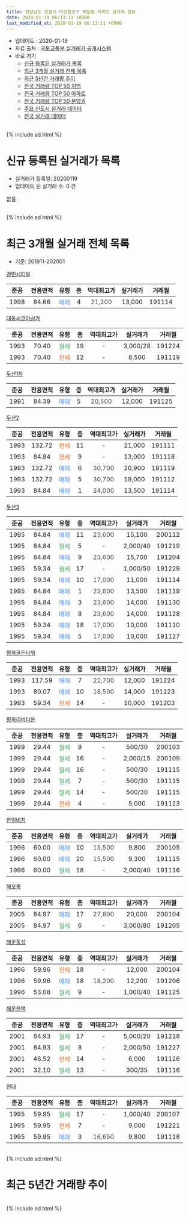 ```yaml
---
title: 경상남도 창원시 마산합포구 해운동 아파트 실거래 정보
date: 2020-01-19 06:13:11 +0900
last_modified_at: 2020-01-19 06:13:11 +0900
---
```


* 업데이트 : 2020-01-19
* 자료 출처 : [국토교통부 실거래가 공개시스템](http://rt.molit.go.kr)
* 바로 가기
    * [신규 등록된 실거래가 목록](#신규-등록된-실거래가-목록)
    * [최근 3개월 실거래 전체 목록](#최근-3개월-실거래-전체-목록)
    * [최근 5년간 거래량 추이](#최근-5년간-거래량-추이)
    * [전국 거래량 TOP 50 지역](https://apt-info.github.io/apt-trade-info/최근-3개월-전국에서-가장-거래가-많이-발생한-지역)
    * [전국 거래량 TOP 50 아파트](https://apt-info.github.io/apt-trade-info/최근-3개월-전국에서-가장-거래가-많이-발생한-아파트)
    * [전국 거래량 TOP 50 분양권](https://apt-info.github.io/apt-trade-info/최근-3개월-전국에서-가장-거래가-많이-발생한-분양권)
    * [주요 신도시 실거래 데이터](https://apt-info.github.io/apt-trade-info/주요-신도시)
    * [전국 실거래 데이터](https://apt-info.github.io/apt-trade-info/전국)
<br>
{% include ad.html %}
<br>

# 신규 등록된 실거래가 목록
* 실거래가 등록일: 20200119
* 업데이트 된 실거래 수: 0 건

없음

<br>
{% include ad.html %}
<br>

# 최근 3개월 실거래 전체 목록
* 기준: 201911-202001


[경민시티빌](https://search.naver.com/search.naver?query=%EA%B2%BD%EC%83%81%EB%82%A8%EB%8F%84+%EC%B0%BD%EC%9B%90%EC%8B%9C+%EB%A7%88%EC%82%B0%ED%95%A9%ED%8F%AC%EA%B5%AC+%ED%95%B4%EC%9A%B4%EB%8F%99+%EA%B2%BD%EB%AF%BC%EC%8B%9C%ED%8B%B0%EB%B9%8C)

|준공|전용면적|유형|층|역대최고가|실거래가|거래월|
|:---:|:---:|:---:|:---:|:---:|:---:|:---:|
|1998|84.66|<span style="color:#4285f3">매매</span>|4|<span style="color:#444444">21,200</span>|13,000|191114|

[대동씨코아상가](https://search.naver.com/search.naver?query=%EA%B2%BD%EC%83%81%EB%82%A8%EB%8F%84+%EC%B0%BD%EC%9B%90%EC%8B%9C+%EB%A7%88%EC%82%B0%ED%95%A9%ED%8F%AC%EA%B5%AC+%ED%95%B4%EC%9A%B4%EB%8F%99+%EB%8C%80%EB%8F%99%EC%94%A8%EC%BD%94%EC%95%84%EC%83%81%EA%B0%80)

|준공|전용면적|유형|층|역대최고가|실거래가|거래월|
|:---:|:---:|:---:|:---:|:---:|:---:|:---:|
|1993|70.40|<span style="color:#34a853">월세</span>|19|<span style="color:#444444">-</span>|3,000/28|191224|
|1993|70.40|<span style="color:#ff5a00">전세</span>|12|<span style="color:#444444">-</span>|8,500|191119|

[두산1차](https://search.naver.com/search.naver?query=%EA%B2%BD%EC%83%81%EB%82%A8%EB%8F%84+%EC%B0%BD%EC%9B%90%EC%8B%9C+%EB%A7%88%EC%82%B0%ED%95%A9%ED%8F%AC%EA%B5%AC+%ED%95%B4%EC%9A%B4%EB%8F%99+%EB%91%90%EC%82%B01%EC%B0%A8)

|준공|전용면적|유형|층|역대최고가|실거래가|거래월|
|:---:|:---:|:---:|:---:|:---:|:---:|:---:|
|1991|84.39|<span style="color:#4285f3">매매</span>|5|<span style="color:#444444">20,500</span>|12,000|191125|

[두산2](https://search.naver.com/search.naver?query=%EA%B2%BD%EC%83%81%EB%82%A8%EB%8F%84+%EC%B0%BD%EC%9B%90%EC%8B%9C+%EB%A7%88%EC%82%B0%ED%95%A9%ED%8F%AC%EA%B5%AC+%ED%95%B4%EC%9A%B4%EB%8F%99+%EB%91%90%EC%82%B02)

|준공|전용면적|유형|층|역대최고가|실거래가|거래월|
|:---:|:---:|:---:|:---:|:---:|:---:|:---:|
|1993|132.72|<span style="color:#ff5a00">전세</span>|11|<span style="color:#444444">-</span>|21,000|191111|
|1993|84.84|<span style="color:#ff5a00">전세</span>|9|<span style="color:#444444">-</span>|13,000|191118|
|1993|132.72|<span style="color:#4285f3">매매</span>|6|<span style="color:#444444">30,700</span>|20,900|191119|
|1993|132.72|<span style="color:#4285f3">매매</span>|5|<span style="color:#444444">30,700</span>|19,000|191112|
|1993|84.84|<span style="color:#4285f3">매매</span>|1|<span style="color:#444444">24,000</span>|13,500|191114|

[두산3](https://search.naver.com/search.naver?query=%EA%B2%BD%EC%83%81%EB%82%A8%EB%8F%84+%EC%B0%BD%EC%9B%90%EC%8B%9C+%EB%A7%88%EC%82%B0%ED%95%A9%ED%8F%AC%EA%B5%AC+%ED%95%B4%EC%9A%B4%EB%8F%99+%EB%91%90%EC%82%B03)

|준공|전용면적|유형|층|역대최고가|실거래가|거래월|
|:---:|:---:|:---:|:---:|:---:|:---:|:---:|
|1995|84.84|<span style="color:#4285f3">매매</span>|11|<span style="color:#444444">23,600</span>|15,100|200112|
|1995|84.84|<span style="color:#34a853">월세</span>|5|<span style="color:#444444">-</span>|2,000/40|191219|
|1995|84.84|<span style="color:#4285f3">매매</span>|9|<span style="color:#444444">23,600</span>|15,700|191204|
|1995|59.34|<span style="color:#34a853">월세</span>|17|<span style="color:#444444">-</span>|1,000/50|191229|
|1995|59.34|<span style="color:#4285f3">매매</span>|10|<span style="color:#444444">17,000</span>|11,000|191114|
|1995|84.84|<span style="color:#4285f3">매매</span>|1|<span style="color:#444444">23,600</span>|13,500|191119|
|1995|84.84|<span style="color:#4285f3">매매</span>|3|<span style="color:#444444">23,600</span>|14,000|191130|
|1995|84.84|<span style="color:#4285f3">매매</span>|8|<span style="color:#444444">23,600</span>|14,000|191128|
|1995|59.34|<span style="color:#4285f3">매매</span>|18|<span style="color:#444444">17,000</span>|10,000|191110|
|1995|59.34|<span style="color:#4285f3">매매</span>|5|<span style="color:#444444">17,000</span>|10,000|191127|

[평화골든타워](https://search.naver.com/search.naver?query=%EA%B2%BD%EC%83%81%EB%82%A8%EB%8F%84+%EC%B0%BD%EC%9B%90%EC%8B%9C+%EB%A7%88%EC%82%B0%ED%95%A9%ED%8F%AC%EA%B5%AC+%ED%95%B4%EC%9A%B4%EB%8F%99+%ED%8F%89%ED%99%94%EA%B3%A8%EB%93%A0%ED%83%80%EC%9B%8C)

|준공|전용면적|유형|층|역대최고가|실거래가|거래월|
|:---:|:---:|:---:|:---:|:---:|:---:|:---:|
|1993|117.59|<span style="color:#4285f3">매매</span>|7|<span style="color:#444444">22,700</span>|12,000|191224|
|1993|80.07|<span style="color:#4285f3">매매</span>|10|<span style="color:#444444">18,500</span>|14,000|191223|
|1993|59.34|<span style="color:#ff5a00">전세</span>|14|<span style="color:#444444">-</span>|10,000|191203|

[평화리버타운](https://search.naver.com/search.naver?query=%EA%B2%BD%EC%83%81%EB%82%A8%EB%8F%84+%EC%B0%BD%EC%9B%90%EC%8B%9C+%EB%A7%88%EC%82%B0%ED%95%A9%ED%8F%AC%EA%B5%AC+%ED%95%B4%EC%9A%B4%EB%8F%99+%ED%8F%89%ED%99%94%EB%A6%AC%EB%B2%84%ED%83%80%EC%9A%B4)

|준공|전용면적|유형|층|역대최고가|실거래가|거래월|
|:---:|:---:|:---:|:---:|:---:|:---:|:---:|
|1999|29.44|<span style="color:#34a853">월세</span>|9|<span style="color:#444444">-</span>|500/30|200103|
|1999|29.44|<span style="color:#34a853">월세</span>|16|<span style="color:#444444">-</span>|2,000/15|200109|
|1999|29.44|<span style="color:#34a853">월세</span>|16|<span style="color:#444444">-</span>|500/30|191115|
|1999|29.44|<span style="color:#34a853">월세</span>|7|<span style="color:#444444">-</span>|500/30|191115|
|1999|29.44|<span style="color:#34a853">월세</span>|14|<span style="color:#444444">-</span>|500/30|191115|
|1999|29.44|<span style="color:#ff5a00">전세</span>|4|<span style="color:#444444">-</span>|5,000|191123|

[한일비치](https://search.naver.com/search.naver?query=%EA%B2%BD%EC%83%81%EB%82%A8%EB%8F%84+%EC%B0%BD%EC%9B%90%EC%8B%9C+%EB%A7%88%EC%82%B0%ED%95%A9%ED%8F%AC%EA%B5%AC+%ED%95%B4%EC%9A%B4%EB%8F%99+%ED%95%9C%EC%9D%BC%EB%B9%84%EC%B9%98)

|준공|전용면적|유형|층|역대최고가|실거래가|거래월|
|:---:|:---:|:---:|:---:|:---:|:---:|:---:|
|1996|60.00|<span style="color:#4285f3">매매</span>|10|<span style="color:#444444">15,500</span>|9,800|200105|
|1996|60.00|<span style="color:#4285f3">매매</span>|20|<span style="color:#444444">15,500</span>|9,300|191115|
|1996|60.00|<span style="color:#34a853">월세</span>|18|<span style="color:#444444">-</span>|2,000/40|191116|

[해오름](https://search.naver.com/search.naver?query=%EA%B2%BD%EC%83%81%EB%82%A8%EB%8F%84+%EC%B0%BD%EC%9B%90%EC%8B%9C+%EB%A7%88%EC%82%B0%ED%95%A9%ED%8F%AC%EA%B5%AC+%ED%95%B4%EC%9A%B4%EB%8F%99+%ED%95%B4%EC%98%A4%EB%A6%84)

|준공|전용면적|유형|층|역대최고가|실거래가|거래월|
|:---:|:---:|:---:|:---:|:---:|:---:|:---:|
|2005|84.97|<span style="color:#4285f3">매매</span>|17|<span style="color:#444444">27,800</span>|20,000|200104|
|2005|84.97|<span style="color:#34a853">월세</span>|6|<span style="color:#444444">-</span>|3,000/80|191205|

[해운동성](https://search.naver.com/search.naver?query=%EA%B2%BD%EC%83%81%EB%82%A8%EB%8F%84+%EC%B0%BD%EC%9B%90%EC%8B%9C+%EB%A7%88%EC%82%B0%ED%95%A9%ED%8F%AC%EA%B5%AC+%ED%95%B4%EC%9A%B4%EB%8F%99+%ED%95%B4%EC%9A%B4%EB%8F%99%EC%84%B1)

|준공|전용면적|유형|층|역대최고가|실거래가|거래월|
|:---:|:---:|:---:|:---:|:---:|:---:|:---:|
|1996|59.96|<span style="color:#ff5a00">전세</span>|18|<span style="color:#444444">-</span>|12,000|200104|
|1996|59.96|<span style="color:#4285f3">매매</span>|18|<span style="color:#444444">18,200</span>|12,200|191206|
|1996|53.08|<span style="color:#34a853">월세</span>|9|<span style="color:#444444">-</span>|1,000/40|191125|

[해운한백](https://search.naver.com/search.naver?query=%EA%B2%BD%EC%83%81%EB%82%A8%EB%8F%84+%EC%B0%BD%EC%9B%90%EC%8B%9C+%EB%A7%88%EC%82%B0%ED%95%A9%ED%8F%AC%EA%B5%AC+%ED%95%B4%EC%9A%B4%EB%8F%99+%ED%95%B4%EC%9A%B4%ED%95%9C%EB%B0%B1)

|준공|전용면적|유형|층|역대최고가|실거래가|거래월|
|:---:|:---:|:---:|:---:|:---:|:---:|:---:|
|2001|84.93|<span style="color:#34a853">월세</span>|17|<span style="color:#444444">-</span>|5,000/20|191218|
|2001|84.93|<span style="color:#34a853">월세</span>|8|<span style="color:#444444">-</span>|2,000/50|191227|
|2001|46.52|<span style="color:#ff5a00">전세</span>|14|<span style="color:#444444">-</span>|6,000|191126|
|2001|32.10|<span style="color:#34a853">월세</span>|13|<span style="color:#444444">-</span>|300/35|191116|

[현대](https://search.naver.com/search.naver?query=%EA%B2%BD%EC%83%81%EB%82%A8%EB%8F%84+%EC%B0%BD%EC%9B%90%EC%8B%9C+%EB%A7%88%EC%82%B0%ED%95%A9%ED%8F%AC%EA%B5%AC+%ED%95%B4%EC%9A%B4%EB%8F%99+%ED%98%84%EB%8C%80)

|준공|전용면적|유형|층|역대최고가|실거래가|거래월|
|:---:|:---:|:---:|:---:|:---:|:---:|:---:|
|1995|59.95|<span style="color:#34a853">월세</span>|17|<span style="color:#444444">-</span>|1,000/40|200107|
|1995|59.95|<span style="color:#ff5a00">전세</span>|7|<span style="color:#444444">-</span>|9,000|191221|
|1995|59.95|<span style="color:#4285f3">매매</span>|3|<span style="color:#444444">16,650</span>|9,800|191118|


<br>
{% include ad.html %}
<br>

# 최근 5년간 거래량 추이


<div style="width:100%;">
    <canvas id="deal_progress" height="200"></canvas>
</div>

<script>
new Chart(document.getElementById("deal_progress"), {
    type: 'line',
    data: {
        labels: ['201501','201502','201503','201504','201505','201506','201507','201508','201509','201510','201511','201512','201601','201602','201603','201604','201605','201606','201607','201608','201609','201610','201611','201612','201701','201702','201703','201704','201705','201706','201707','201708','201709','201710','201711','201712','201801','201802','201803','201804','201805','201806','201807','201808','201809','201810','201811','201812','201901','201902','201903','201904','201905','201906','201907','201908','201909','201910','201911','201912','202001'],
        datasets: [{
            label: '매매',
            pointRadius: 1,
            data: [20, 30, 22, 64, 41, 36, 25, 11, 14, 15, 12, 23, 6, 5, 6, 9, 8, 2, 7, 5, 13, 12, 9, 10, 9, 10, 16, 8, 13, 11, 7, 7, 10, 7, 8, 5, 12, 12, 5, 11, 6, 7, 11, 4, 5, 5, 13, 10, 7, 3, 3, 6, 7, 4, 3, 3, 4, 7, 13, 4, 3],
            borderColor: "rgba(255, 201, 14, 1)",
            backgroundColor: "rgba(255, 201, 14, 0.5)",
            fill: false,
            lineTension: 0
        },{
            label: '전월세',
            pointRadius: 1,
            data: [12, 17, 18, 15, 13, 4, 17, 9, 11, 7, 10, 8, 10, 12, 7, 14, 5, 4, 10, 14, 8, 14, 13, 15, 9, 14, 9, 5, 14, 11, 3, 8, 8, 9, 9, 6, 11, 11, 24, 11, 11, 11, 8, 7, 16, 14, 10, 10, 13, 15, 12, 7, 11, 14, 9, 7, 10, 5, 11, 8, 4],
            borderColor: "rgba(0, 141, 185, 1)",
            backgroundColor: "rgba(0, 141, 185, 0.5)",
            fill: false,
            lineTension: 0
        }
        ]
    },
    options: {
        responsive: true,
        title: {
            display: false
        },
        tooltips: {
            mode: 'index',
            intersect: false
        },
        hover: {
            mode: 'nearest',
            intersect: true
        },
        scales: {
            xAxes: [{
                display: true,
                scaleLabel: {
                    display: true,
                    labelString: '년/월'
                }
            }],
            yAxes: [{
                display: true,
                ticks: {
                    suggestedMin: 0,
                },
                scaleLabel: {
                    display: true,
                    labelString: '실거래 수'
                }
            }]
        }
    }
});

</script>


<br>
{% include ad.html %}
<br>

